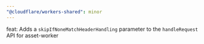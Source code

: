 ```yaml
---
"@cloudflare/workers-shared": minor
---
```


feat: Adds a `skipIfNoneMatchHeaderHandling` parameter to the `handleRequest` API for asset-worker
